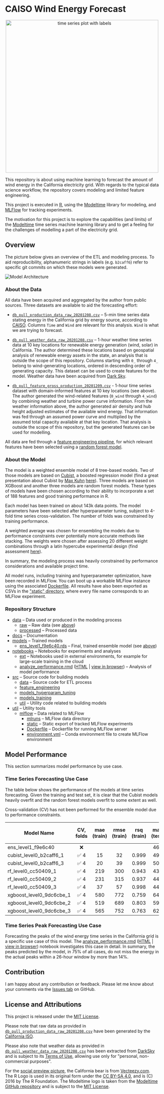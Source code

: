 # CAISO Wind Energy Forecast

<p align="center">
<img width="500" alt="time series plot with labels" src="./docs/example_plot_with_labels.png">
</p>

This repository is about using machine learning to forecast the amount of wind energy in the California electricity 
grid. With regards to the typical data science workflow, the repository covers modeling and limited feature engineering.

This project is executed in [R](https://www.r-project.org/), using the 
[Modeltime](https://business-science.github.io/modeltime/) library for modeling, and [MLFlow](https://mlflow.org/) for 
tracking experiments.

The motivation for this project is to explore the capabilities (and limits) of the [Modeltime](https://business-science.github.io/modeltime/)
time series machine learning library and to get a feeling for the challenges of modelling a part of the electricity grid.

## Overview

The picture below gives an overview of the ETL and modeling process. To aid reproducibility, alphanumeric strings in 
labels (e.g. `b2caff6`) refer to specific git commits on which these models were generated.

![Model Architecture](./docs/model_architecture.svg)

### About the Data

All data have been acquired and aggregated by the author from public sources. Three datasets are available to aid the 
forecasting effort:

- [`db_pull_production_data_raw_20201208.csv`](./data/raw/db_pull_production_data_raw_20201208.csv) – 5-min time series data stating energy in the California grid by energy 
  source, according to [CAISO](http://www.caiso.com/TodaysOutlook/Pages/supply.aspx). Columns `Time` and `Wind` are
  relevant for this analysis. `Wind` is what we are trying to forecast.
  
- [`db_pull_weather_data_raw_20201208.csv`](./data/raw/db_pull_weather_data_raw_20201208.csv) – 1-hour weather time series data at 10 key locations for renewable energy
  generation (wind, solar) in California. The author determined these locations based on geospatial analysis of 
  renewable energy assets in the state, an analysis that is outside the scope of this repository. Columns starting with
  `0_` through `4_` belong to wind-generating locations, ordered in descending order of generating capacity. This 
  dataset can be used to create features for the model. Weather data have been acquired from 
  [Dark Sky](https://darksky.net).
  
- [`db_pull_feature_gross_production_20201209.csv`](./data/raw/db_pull_feature_gross_production_20201209.csv) - 1-hour time series dataset with domain-informed features at 10 key
  locations (see above). The author generated the wind-related features (`0_wind` through `4_wind`) by combining weather
  and turbine power curve information. From the weather information above, the author generated air density and hub
  height adjusted estimates of the available wind energy. That information was fed through an assumed power curve and
  multiplied by the assumed total capacity available at that key location. That analysis is outside the scope of this 
  repository, but the generated features can be used for modelling.

All data are fed through a [feature engineering pipeline](./src/data/comb_data_rev8.R), for which relevant features have
been selected using a [random forest model](./src/feature_engineering/rf_feat.R).

### About the Model

The model is a weighted ensemble model of 8 tree-based models. Two of those models are based on 
[Cubist](https://cran.r-project.org/package=Cubist), a boosted regression model (find a great presentation about Cubist 
by [Max Kuhn](https://github.com/topepo) [here](https://static1.squarespace.com/static/51156277e4b0b8b2ffe11c00/t/56e3056a3c44d8779a61988a/1457718645593/cubist_BRUG.pdf)). 
Three models are based on XGBoost and another three models are random forest models. These types of
models have been chosen according to their ability to incorporate a set of 188 features and good training performance
in R.

Each model has been trained on about 143k data points. The model parameters have been selected after hyperparameter
tuning, subject to 4-fold time series cross-validation. The number of folds was constrained by training performance.

A weighted average was chosen for ensembling the models due to performance constraints over potentially more accurate
methods like stacking. The weights were chosen after assessing 20 different weight combinations through a latin
hypercube experimental design (find assessment [here](./util/etc/lhc_ensemble_results.csv)).

In summary, the modeling process was heavily constrained by performance considerations and available project time.

All model runs, including training and hyperparameter optimization, have been recorded in MLFlow. You can boot up a
workable MLFlow instance using the associated [Dockerfile](./util/mlflow/Dockerfile). All results have also been 
exported as CSVs in the ["static" directory](./util/mlflow/static), where every file name corresponds to an MLFlow 
experiment.

### Repository Structure

- [data](./data) – Data used or produced in the modeling process
  - [raw](./data/raw) – Raw data (see [above](#about-the-data))
  - [processed](./data/processed) – Processed data
- [docs](./docs) – Documentation
- [models](./models) – Trained models
  - [ens_level1_f9e6c40.rds](./models/ens_level1_f9e6c40.rds) – Final, trained ensemble model (see [above](#about-the-model))
- [notebooks](./notebooks) – Notebooks for experiments and analyses
  - [ext](./notebooks/ext) – Notebooks used in external environments, for example for large-scale training in the cloud
  - [analyze_performance.rmd](./notebooks/analyze_performance.rmd) ([HTML](./notebooks/analyze_performance.html) | [view in browser](https://flrs.github.io/caiso_wind_forecast/)) – Analysis of model performance
- [src](./src) – Source code for building models
  - [data](./src/data) – Source code for ETL process
  - [feature_engineering](./src/feature_engineering)
  - [models_hyperparam_tuning](./src/models_hyperparam_tuning)
  - [models_training](./src/models_training)
  - [util](./src/util) – Utility code related to building models
- [util](./util) – Utility tools
  - [mlflow](./util/mlflow) – Data related to MLFlow
    - [mlruns](./util/mlflow/mlruns) – MLFlow data directory
    - [static](./util/mlflow/static) – Static export of tracked MLFlow experiments
    - [Dockerfile](./util/mlflow/Dockerfile) – Dockerfile for running MLFlow server
    - [environment.yml](./util/mlflow/environment.yml) – Conda environment file to create MLFlow environment
  
## Model Performance

This section summarizes model performance by use case.

### Time Series Forecasting Use Case

The table below shows the performance of the models at time series forecasting. Given the training and test set, it
is clear that the Cubist models heavily overfit and the random forest models overfit to some extent as well.

Cross-validation (CV) has not been performed for the ensemble model due to performance constraints.

| Model Name               | CV, folds | mae (train) | rmse (train) | rsq (train) | mae (test) | rmse (test) | rsq (test) | ratio mae train/test |
|--------------------------|:---------:|:-----------:|:------------:|:-----------:|:----------:|:-----------:|:----------:|:--------------------:|
| ens_level1_f9e6c40       | ❌        |             |              |             | 469        | 599         | 0.779      |                      |
| cubist_level0_b2caff6_1  | ✅ 4      | 15          | 32           | 0.999       | 493        | 634         | 0.686      | 0.03                 |
| cubist_level0_b2caff6_3  | ✅ 4      | 20          | 39           | 0.999       | 507        | 656         | 0.670      | 0.04                 |
| rf_level0_cc50409_1      | ✅ 4      | 219         | 300          | 0.943       | 439        | 559         | 0.755      | 0.50                 |
| rf_level0_cc50409_2      | ✅ 4      | 231         | 315          | 0.937       | 440        | 560         | 0.753      | 0.53                 |
| rf_level0_cc50409_3      | ✅ 4      | 37          | 57           | 0.998       | 444        | 567         | 0.751      | 0.08                 |
| xgboost_level0_9dc6cbe_1 | ✅ 4      | 580         | 772          | 0.759       | 640        | 799         | 0.678      | 0.91                 |
| xgboost_level0_9dc6cbe_2 | ✅ 4      | 519         | 689          | 0.803       | 598        | 752         | 0.706      | 0.87                 |
| xgboost_level0_9dc6cbe_3 | ✅ 4      | 565         | 752          | 0.763       | 628        | 783         | 0.670      | 0.90                 |

### Time Series Peak Forecasting Use Case

Forecasting the peaks of the wind energy time series in the California grid is a specific use case of this model. 
The [analyze_performance.rmd](./notebooks/analyze_performance.rmd) ([HTML](./notebooks/analyze_performance.html) | [view in browser](https://flrs.github.io/caiso_wind_forecast/)) 
notebook investigates this case in detail. In summary, the peaks predicted by the model, in 75% of all cases,
do not miss the energy in the actual peaks within a 26-hour window by more than 14%.

## Contribution

I am happy about any contribution or feedback. Please let me know about your comments via the 
[Issues tab](https://github.com/flrs/caiso_wind_forecast/issues) on GitHub.

## License and Attributions

This project is released under the [MIT License](./LICENSE).

Please note that raw data as provided in 
[`db_pull_production_data_raw_20201208.csv`](./data/raw/db_pull_production_data_raw_20201208.csv) have been generated
by the [California ISO](http://www.caiso.com).

Please also note that weather data as provided in 
[`db_pull_weather_data_raw_20201208.csv`](./data/raw/db_pull_weather_data_raw_20201208.csv) has been extracted from 
[DarkSky](https://darksky.net) and is subject to its [Terms of Use](https://darksky.net/tos), allowing use only for 
"personal, non-commercial purposes".

For the [social preview picture](./docs/social_picture.png), the California bear is from 
[Vecteezy.com](https://www.vecteezy.com/free-vector/california-bear). The R Logo is used in its original form under the 
[CC BY-SA 4.0](https://creativecommons.org/licenses/by-sa/4.0/), and is (C) 2016 by The R Foundation. The Modeltime logo
is taken from the [Modeltime GitHub repository](https://github.com/business-science/modeltime/blob/37c8bf2e177e1094043986a9bb7d9ae9a8a70da1/man/figures/logo.png)
and is subject to the [MIT License](https://github.com/business-science/modeltime/blob/37c8bf2e177e1094043986a9bb7d9ae9a8a70da1/LICENSE.md).